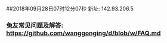 ##2018年09月28日07时12分07秒 新址: 142.93.206.5
### 兔友常见问题及解答: https://github.com/wanggonging/d/blob/w/FAQ.md
